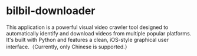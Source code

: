 # bilbil-downloader
This application is a powerful visual video crawler tool designed to automatically identify and download videos from multiple popular platforms. It's built with Python and features a clean, iOS-style graphical user interface.（Currently, only Chinese is supported.）
